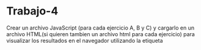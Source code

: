 # Trabajo-4
Crear un archivo JavaScript (para cada ejercicio A, B y C) y cargarlo en un archivo HTML(si quieren tambien un archivo html para cada ejercicio) para visualizar los resultados en el navegador utilizando la etiqueta <script>.

Cardio Condicionales:

A) Warm Up (calentando):
1. Crear 2 variables, llamadas numeroUno y numeroDos.
2. Asignarles como valor, dos numeros enteros cualquiera.
3. Crear un bloque IF, chequeando si ambos numeros son iguales, en el caso que sean iguales, mostrar por consola la cadena (o string): "Son iguales.".
// CONSEJO: para mostrar por consola usamos la funcion console.log(*inserte texto/variable aqui*).
4. En el caso que numeroUno sea mayor a numeroDos, mostrar por consola: "El primer numero es mayor que el segundo.".
5. En el caso que numeroDos sea mayor, mostrar por consola: "El segundo numero es mayor que el primero".
//CONSEJO 2: repasar los operadores de comparacion: ==    !=   <    >    <=   >= 
*CHALLENGE: tomar input del usuario con las variables utilizando la funcion prompt() y mostrar en pantalla con alert() el mensaje en vez de usar la consola

B) Circuito condicionales:
1. Crear 3 variables llamadas haySol, estaNublado, estaLloviendo.
2. Asignarles como valor valores booleanos cualquiera.
//CONSEJO: los valores booleanos son true o false. La idea es ir cambiando los valores para obtener diferentes resultados.
3. Crear un bloque IF, y evaluar si hay sol (es decir si haySol es verdadero), en el caso que lo haya, mostrar por consola: "El dia está soleado XD".
4. En el caso que el dia este nublado, y no haya sol, mostrar por consola: "El día esta nublado :(".
5. En el caso que este lloviendo, mostrar por consola: "Está lloviendo X(".
6. En el caso que haya sol y este lloviendo, mostrar por consola: "Un Arcoiris!".
7. En cualquier otro caso, mostrar por consola: "Un día raro.".
//CONSEJO 2: repasar los operadores logicos - !  &&  ||

https://www.youtube.com/watch?v=xdYutD0gtZY

C) Circuito Arrays (o Listas):
1. Crear una variable llamada listaEquipo e igualar a un array vacio ( la manera que hacemos esto, es creando la variable y asignando llaves vacias => [] de esta manera.)
ejemplo: var arrayVacio = [];
2. Usando la funcion push(), agregaremos el jugador 'Bart' al array. Luego mostramos por consola el array listaEquipo.
3. Luego agregaremos al inicio del array la jugadora 'Lisa'.
4. Después agregaremos al final del array el jugador 'Milhouse'.
5. Por ultimo agregaremos el jugador 'Tino' al final del array y mostraremos por consola su nombre, accediendo a su indice dentro del array (recuerden que el primer indice del array es 0).
6. Despues de formar nuestro equipo lamentablemente cortaremos algunos jugadores:
	a) Eliminar el primer jugador de la lista.
	b) Eliminar el ultimo jugador de la lista.
	c) Mostrar por consola el array en su version final, con los jugadores restantes en el equipo.
